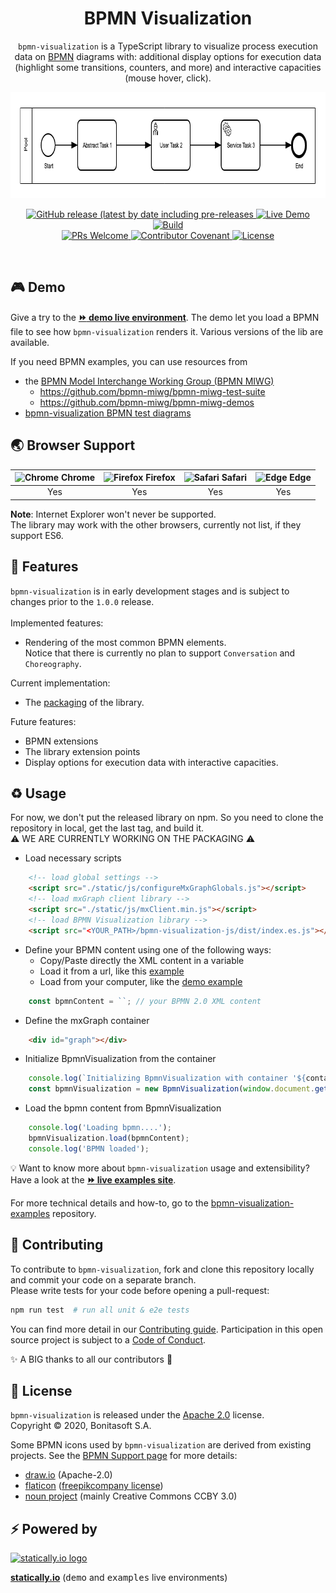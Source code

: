 <h1 align="center">BPMN Visualization</h1>
<p align="center">
    <p align="center">
        <code>bpmn-visualization</code> is a TypeScript library to visualize process execution data on <a href="https://www.omg.org/spec/BPMN/2.0.2/" target="_blank">BPMN</a> diagrams with:
        additional display options for execution data (highlight some transitions, counters, and more) and interactive capacities (mouse hover, click).
        </ul>
    </p>
    <p align="center">
        <img title="BPMN Visualization" src="docs/diagram-example.png" width="812" height="170" alt="BPMN Visualization example ">
    </p>
    <p align="center">
        <a href="https://github.com/process-analytics/bpmn-visualization-js/releases">
            <img alt="GitHub release (latest by date including pre-releases" src="https://img.shields.io/github/v/release/process-analytics/bpmn-visualization-js?color=orange&include_prereleases"> 
        </a> 
        <a href="https://cdn.statically.io/gh/process-analytics/bpmn-visualization-examples/master/demo/index.html">
            <img alt="Live Demo" src="https://img.shields.io/badge/demo-online-blueviolet.svg"> 
        </a> 
        <a href="https://github.com/process-analytics/bpmn-visualization-js/actions">
            <img alt="Build" src="https://github.com/process-analytics/bpmn-visualization-js/workflows/Build/badge.svg"> 
        </a> 
        <br>
        <a href="CONTRIBUTING.md">
            <img alt="PRs Welcome" src="https://img.shields.io/badge/PRs-welcome-ff69b4.svg?style=flat-square"> 
        </a> 
        <a href="CODE_OF_CONDUCT.md">
            <img alt="Contributor Covenant" src="https://img.shields.io/badge/Contributor%20Covenant-v2.0%20adopted-ff69b4.svg"> 
        </a> 
        <a href="LICENSE">
            <img alt="License" src="https://img.shields.io/github/license/process-analytics/bpmn-visualization-js?color=blue"> 
        </a> 
    </p>
</p>

<br>


## 🎮 Demo

Give a try to the [__:fast_forward: demo live environment__][demo-live-environment].
The demo let you load a BPMN file to see how `bpmn-visualization` renders it. Various versions of the lib are available. 

If you need BPMN examples, you can use resources from 
- the [BPMN Model Interchange Working Group (BPMN MIWG)](http://www.omgwiki.org/bpmn-miwg)
  - https://github.com/bpmn-miwg/bpmn-miwg-test-suite
  - https://github.com/bpmn-miwg/bpmn-miwg-demos
- [bpmn-visualization BPMN test diagrams](https://github.com/process-analytics/bpmn-visualization-examples/blob/master/bpmn-files/README.md)


## 🌏 Browser Support

| <img src="https://www.google.com/chrome/static/images/chrome-logo.svg" alt="Chrome" width="18px" height="18px" /> Chrome | <img src="https://user-media-prod-cdn.itsre-sumo.mozilla.net/uploads/products/2020-04-14-08-36-13-8dda6f.png" alt="Firefox" width="18px" height="18px" /> Firefox | <img src="https://developer.apple.com/assets/elements/icons/safari/safari-96x96.png" alt="Safari" width="18px" height="18px" /> Safari | <img src="https://avatars0.githubusercontent.com/u/11354582?s=200&v=4" alt="Edge" width="18px" height="18px" /> Edge |
| :---------: | :---------: | :---------: | :---------: |
| Yes | Yes | Yes | Yes |

**Note**: Internet Explorer won't never be supported. \
The library may work with the other browsers, currently not list, if they support ES6.

## 🎨 Features

`bpmn-visualization` is in early development stages and is subject to changes prior to the `1.0.0` release.\
\
Implemented features:
- Rendering of the most common BPMN elements.  
Notice that there is currently no plan to support `Conversation` and `Choreography`.

Current implementation:
- The [packaging](https://github.com/process-analytics/bpmn-visualization-js/milestone/18) of the library.

Future features:
- BPMN extensions
- The library extension points
- Display options for execution data with interactive capacities.


## ♻️ Usage
For now, we don't put the released library on npm. So you need to clone the repository in local, get the last tag, and build it. \
:warning: WE ARE CURRENTLY WORKING ON THE PACKAGING :warning: 

* Load necessary scripts 
```html
    <!-- load global settings -->
    <script src="./static/js/configureMxGraphGlobals.js"></script>
    <!-- load mxGraph client library -->
    <script src="./static/js/mxClient.min.js"></script>
    <!-- load BPMN Visualization library -->
    <script src="<YOUR_PATH>/bpmn-visualization-js/dist/index.es.js"></script>
```
* Define your BPMN content using one of the following ways:
  * Copy/Paste directly the XML content in a variable
  * Load it from a url, like this [example](https://github.com/process-analytics/bpmn-visualization-examples/blob/master/examples/load-remote-bpmn-diagrams/index.html)
  * Load from your computer, like the [demo example](https://github.com/process-analytics/bpmn-visualization-js/blob/master/src/demo/index.ts)
```javascript
    const bpmnContent = ``; // your BPMN 2.0 XML content
```
* Define the mxGraph container
```html
    <div id="graph"></div>
```
* Initialize BpmnVisualization from the container
```javascript
    console.log(`Initializing BpmnVisualization with container '${container}'...`);
    const bpmnVisualization = new BpmnVisualization(window.document.getElementById(container));  
```
* Load the bpmn content from BpmnVisualization
```javascript
    console.log('Loading bpmn....');
    bpmnVisualization.load(bpmnContent);
    console.log('BPMN loaded');
```

💡 Want to know more about `bpmn-visualization` usage and extensibility? Have a look at the
[__:fast_forward: live examples site__](https://cdn.statically.io/gh/process-analytics/bpmn-visualization-examples/master/examples/index.html).

For more technical details and how-to, go to the [bpmn-visualization-examples](https://github.com/process-analytics/bpmn-visualization-examples/)
repository.

## 🔧 Contributing

To contribute to `bpmn-visualization`, fork and clone this repository locally and commit your code on a separate branch. \
Please write tests for your code before opening a pull-request:

```sh
npm run test  # run all unit & e2e tests
```

You can find more detail in our [Contributing guide](CONTRIBUTING.md). Participation in this open source project is subject to a [Code of Conduct](CODE_OF_CONDUCT.md).

:sparkles: A BIG thanks to all our contributors :slightly_smiling_face:


## 📃 License

`bpmn-visualization` is released under the [Apache 2.0](LICENSE) license. \
Copyright &copy; 2020, Bonitasoft S.A.

Some BPMN icons used by `bpmn-visualization` are derived from existing projects. See the [BPMN Support page](docs/bpmn-support.adoc)
for more details:
- [draw.io](https://github.com/jgraph/drawio) (Apache-2.0)
- [flaticon](https://www.flaticon.com) ([freepikcompany license](https://www.freepikcompany.com/legal#nav-flaticon))
- [noun project](https://thenounproject.com/) (mainly Creative Commons CCBY 3.0)


## ⚡ Powered by

[![statically.io logo](https://statically.io/icons/icon-96x96.png "statically.io")](https://statically.io)

**[statically.io](https://statically.io)** (<kbd>demo</kbd> and <kbd>examples</kbd> live environments)


[demo-live-environment]: https://cdn.statically.io/gh/process-analytics/bpmn-visualization-examples/master/demo/index.html
